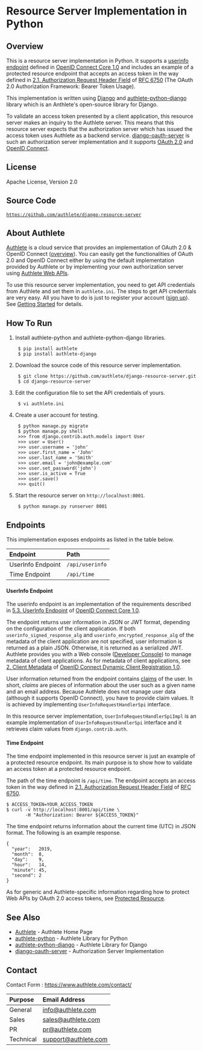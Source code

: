 Resource Server Implementation in Python
========================================

Overview
--------

This is a resource server implementation in Python. It supports a
[userinfo endpoint][UserInfoEndpoint] defined in
[OpenID Connect Core 1.0][OIDCCore] and includes an example of a protected
resource endpoint that accepts an access token in the way defined in
[2.1. Authorization Request Header Field][RFC6750_2_1] of [RFC 6750][RFC6750]
(The OAuth 2.0 Authorization Framework: Bearer Token Usage).

This implementation is written using [Django][Django] and
[authlete-python-django][AuthletePythonDjango] library which is an Anthlete's
open-source library for Django.

To validate an access token presented by a client application, this resource
server makes an inquiry to the Authlete server. This means that this resource
server expects that the authorization server which has issued the access token
uses Authlete as a backend service. [django-oauth-server][DjangoOAuthServer]
is such an authorization server implementation and it supports
[OAuth 2.0][RFC6749] and [OpenID Connect][OIDC].

License
-------

  Apache License, Version 2.0

Source Code
-----------

  <code>https://github.com/authlete/django-resource-server</code>

About Authlete
--------------

[Authlete][Authlete] is a cloud service that provides an implementation of
OAuth 2.0 & OpenID Connect ([overview][AuthleteOverview]). You can easily get
the functionalities of OAuth 2.0 and OpenID Connect either by using the default
implementation provided by Authlete or by implementing your own authorization
server using [Authlete Web APIs][AuthleteAPI].

To use this resource server implementation, you need to get API credentials
from Authlete and set them in `authlete.ini`. The steps to get API credentials
are very easy. All you have to do is just to register your account
([sign up][AuthleteSignUp]). See [Getting Started][AuthleteGettingStarted] for
details.

How To Run
----------

1. Install authlete-python and authlete-python-django libraries.

        $ pip install authlete
        $ pip install authlete-django

2. Download the source code of this resource server implementation.

        $ git clone https://github.com/authlete/django-resource-server.git
        $ cd django-resource-server

3. Edit the configuration file to set the API credentials of yours.

        $ vi authlete.ini

4. Create a user account for testing.

        $ python manage.py migrate
        $ python manage.py shell
        >>> from django.contrib.auth.models import User
        >>> user = User()
        >>> user.username = 'john'
        >>> user.first_name = 'John'
        >>> user.last_name = 'Smith'
        >>> user.email = 'john@example.com'
        >>> user.set_password('john')
        >>> user.is_active = True
        >>> user.save()
        >>> quit()

5. Start the resource server on `http://localhost:8001`.

        $ python manage.py runserver 8001

Endpoints
---------

This implementation exposes endpoints as listed in the table below.

| Endpoint          | Path            |
|:------------------|:----------------|
| UserInfo Endpoint | `/api/userinfo` |
| Time Endpoint     | `/api/time`     |

#### UserInfo Endpoint

The userinfo endpoint is an implementation of the requirements described in
[5.3. UserInfo Endpoint][UserInfoEndpoint] of [OpenID Connect Core 1.0][OIDCCore].

The endpoint returns user information in JSON or JWT format, depending on the
configuration of the client application. If both `userinfo_signed_response_alg`
and `userinfo_encrypted_response_alg` of the metadata of the client application
are not specified, user information is returned as a plain JSON. Otherwise, it
is returned as a serialized JWT. Authlete provides you with a Web console
([Developer Console][DeveloperConsole]) to manage metadata of client applications.
As for metadata of client applications, see [2. Client Metadata][OIDCDynReg_Metadata]
of [OpenID Connect Dynamic Client Registration 1.0][OIDCDynReg].

User information returned from the endpoint contains [claims][OIDCCore_Claims]
of the user. In short, _claims_ are pieces of information about the user such
as a given name and an email address. Because Authlete does not manage user
data (although it supports OpenID Connect), you have to provide claim values.
It is achieved by implementing `UserInfoRequestHandlerSpi` interface.

In this resource server implementation, `UserInfoRequestHandlerSpiImpl` is an
example implementation of `UserInfoRequestHandlerSpi` interface and it retrieves
claim values from `django.contrib.auth`.

#### Time Endpoint

The time endpoint implemented in this resource server is just an example of a
protected resource endpoint. Its main purpose is to show how to validate an
access token at a protected resource endpoint.

The path of the time endpoint is `/api/time`. The endpoint accepts an access
token in the way defined in [2.1. Authorization Request Header Field][RFC6750_2_1]
of [RFC 6750][RFC6750].

```
$ ACCESS_TOKEN=YOUR_ACCESS_TOKEN
$ curl -v http://localhost:8001/api/time \
       -H "Authorization: Bearer ${ACCESS_TOKEN}"
```

The time endpoint returns information about the current time (UTC) in JSON
format. The following is an example response.

```
{
  "year":   2019,
  "month":  8,
  "day":    9,
  "hour":   14,
  "minute": 45,
  "second": 2
}
```

As for generic and Authlete-specific information regarding how to protect Web
APIs by OAuth 2.0 access tokens, see [Protected Resource][ProtectedResource].

See Also
--------

- [Authlete][Authlete] - Authlete Home Page
- [authlete-python][AuthletePython] - Authlete Library for Python
- [authlete-python-django][AuthletePythonDjango] - Authlete Library for Django
- [django-oauth-server][DjangoOAuthServer] - Authorization Server Implementation

Contact
-------

Contact Form : https://www.authlete.com/contact/

| Purpose   | Email Address        |
|:----------|:---------------------|
| General   | info@authlete.com    |
| Sales     | sales@authlete.com   |
| PR        | pr@authlete.com      |
| Technical | support@authlete.com |

[Authlete]:               https://www.authlete.com/
[AuthleteAPI]:            https://docs.authlete.com/
[AuthleteGettingStarted]: https://www.authlete.com/developers/getting_started/
[AuthleteOverview]:       https://www.authlete.com/developers/overview/
[AuthletePython]:         https://github.com/authlete/authlete-python/
[AuthletePythonDjango]:   https://github.com/authlete/authlete-python-django/
[AuthleteSignUp]:         https://so.authlete.com/accounts/signup
[DeveloperConsole]:       https://www.authlete.com/developers/cd_console/
[Django]:                 https://www.djangoproject.com/
[DjangoOAuthServer]:      https://github.com/authlete/django-oauth-server/
[OIDC]:                   https://openid.net/connect/
[OIDCCore]:               https://openid.net/specs/openid-connect-core-1_0.html
[OIDCCore_Claims]:        https://openid.net/specs/openid-connect-core-1_0.html#Claims
[OIDCDynReg]:             https://openid.net/specs/openid-connect-registration-1_0.html
[OIDCDynReg_Metadata]:    https://openid.net/specs/openid-connect-registration-1_0.html#
[ProtectedResource]:      https://www.authlete.com/developers/definitive_guide/protected_resource/
[RFC6749]:                https://tools.ietf.org/html/rfc6749
[RFC6750]:                https://tools.ietf.org/html/rfc6750
[RFC6750_2_1]:            https://tools.ietf.org/html/rfc6750#section-2.1
[UserInfoEndpoint]:       https://openid.net/specs/openid-connect-core-1_0.html#UserInfo
